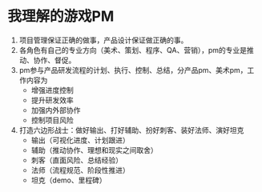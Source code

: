 # 我理解的游戏PM
1. 项目管理保证正确的做事，产品设计保证做正确的事。
2. 各角色有自己的专业方向（美术、策划、程序、QA、营销），pm的专业是推动、协作、督促。
3. pm参与产品研发流程的计划、执行、控制、总结，分产品pm、美术pm，工作内容为
   - 增强进度控制
   - 提升研发效率
   - 加强内外部协作
   - 控制项目风险
4. 打造六边形战士：做好输出、打好辅助、扮好刺客、装好法师、演好坦克
    - 输出（可视化进度、计划跟进）
    - 辅助（推动协作、理想和现实之间取舍）
    - 刺客（直面风险、总结经验）
    - 法师（流程规范、阶段性推进）
    - 坦克（demo、里程碑）



